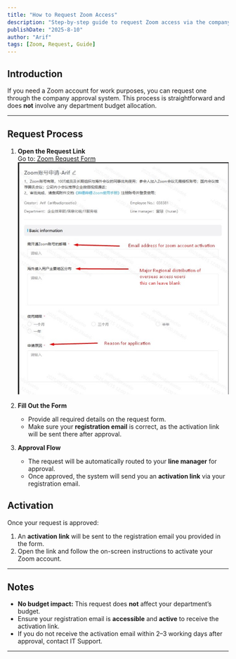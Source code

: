 ```yaml
---
title: "How to Request Zoom Access"
description: "Step-by-step guide to request Zoom access via the company approval system."
publishDate: "2025-8-10"
author: "Arif"
tags: [Zoom, Request, Guide]
---
```


## Introduction
If you need a Zoom account for work purposes, you can request one through the company approval system. This process is straightforward and does **not** involve any department budget allocation.

---

## Request Process
1. **Open the Request Link**  
   Go to: [Zoom Request Form](https://shenpi.bilibili.co/workflow/14341?refer=eac-pc&from=shenpi)  
   ![image](../../assets/images/zoomrequest/1.jpg)

2. **Fill Out the Form**  
   - Provide all required details on the request form.  
   - Make sure your **registration email** is correct, as the activation link will be sent there after approval.  

3. **Approval Flow**  
   - The request will be automatically routed to your **line manager** for approval.  
   - Once approved, the system will send you an **activation link** via your registration email.  

## Activation
Once your request is approved:  
1. An **activation link** will be sent to the registration email you provided in the form.  
2. Open the link and follow the on-screen instructions to activate your Zoom account.
---

## Notes
- **No budget impact:** This request does **not** affect your department’s budget.  
- Ensure your registration email is **accessible** and **active** to receive the activation link.  
- If you do not receive the activation email within 2–3 working days after approval, contact IT Support.

---

